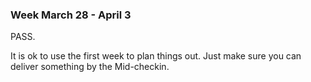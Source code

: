 ### Week March 28 - April 3

PASS.

It is ok to use the first week to plan things out. Just make sure you can deliver something by the Mid-checkin.

